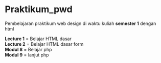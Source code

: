 # Praktikum_pwd

Pembelajaran praktikum web design  di waktu kuliah **semester 1** dengan html

**Lecture 1** = Belajar HTML dasar <br>
**Lecture 2**  = Belajar HTML dasar form <br>
**Modul 8** = Belajar php <br>
**Modul 9** = lanjut php <br>